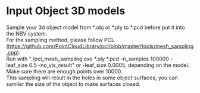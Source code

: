# Input Object 3D models
Sample your 3d object model from *.obj or *.ply to *.pcd before put it into the NBV system.
<br>
For the sampling method, please follow PCL (https://github.com/PointCloudLibrary/pcl/blob/master/tools/mesh_sampling.cpp).
<br>
Run with "./pcl_mesh_sampling.exe *.ply *.pcd -n_samples 100000 -leaf_size 0.5 -no_vis_result" or -leaf_size 0.0005, depending on the model.
<br>
Make sure there are enough points over 10000.
<br>
This sampling will result in the holes in some object surfaces, you can samller the size of the object to make surfaces closed.
